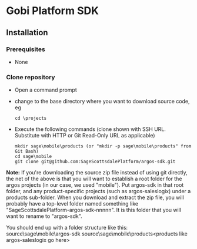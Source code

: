 Gobi Platform SDK
=================

Installation
------------
### Prerequisites
*	None

### Clone repository
*	Open a command prompt
*	change to the base directory where you want to download source code, eg

		cd \projects
*	Execute the following commands (clone shown with SSH URL. Substitute with HTTP or Git Read-Only URL as applicable)
		
		mkdir sage\mobile\products (or "mkdir -p sage\mobile\products" from Git Bash)
		cd sage\mobile
		git clone git@github.com:SageScottsdalePlatform/argos-sdk.git

__Note:__ If you're downloading the source zip file instead of using git directly, the net of the above is that you will want to establish a root folder for the argos projects (in our case, we used "mobile"). Put argos-sdk in that root folder, and any product-specific projects (such as argos-saleslogix) under a products sub-folder. When you download and extract the zip file, you will probably have a top-level folder named something like "SageScottsdalePlatform-argos-sdk-nnnnn". It is this folder that you will want to rename to "argos-sdk".

You should end up with a folder structure like this:
    source\sage\mobile\argos-sdk
    source\sage\mobile\products\<products like argos-saleslogix go here>